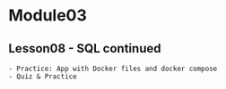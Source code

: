 # Module03

## Lesson08 - SQL continued

    - Practice: App with Docker files and docker compose  
    - Quiz & Practice
